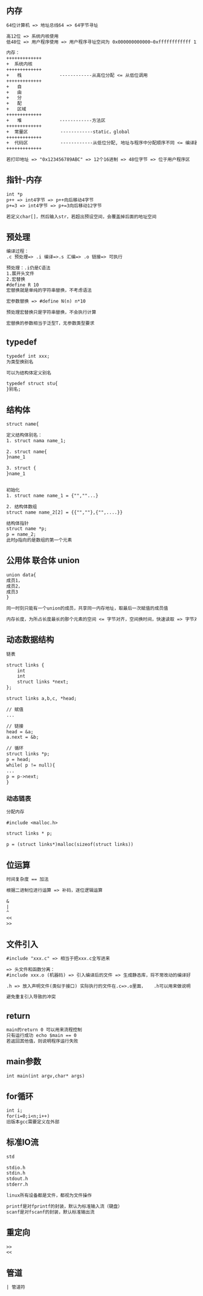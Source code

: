## 内存
```txt
64位计算机 => 地址总线64 => 64字节寻址

高12位 => 系统内核使用
低48位 => 用户程序使用 => 用户程序寻址空间为 0x000000000000~0xffffffffffff 12位16进制

内存：
+++++++++++++
+  系统内核  
+++++++++++++
+   栈              ------------从高位分配 <= 从低位调用
+++++++++++++
+   自
+   由
+   分
+   配
+   区域
+++++++++++++
+   堆              ------------方法区
+++++++++++++
+  常量区            ------------static，global
+++++++++++++
+  代码区            ------------从低位分配, 地址与程序中分配顺序不同 <= 编译器优化
+++++++++++++

若打印地址 => "0x123456789ABC" => 12个16进制 => 48位字节 => 位于用户程序区
```

## 指针-内存
```txt
int *p
p++ => int4字节 => p++向后移动4字节
p+=3 => int4字节 => p+=3向后移动12字节
```
```txt
若定义char[]，然后输入str，若超出预设空间，会覆盖掉后面的地址空间
```

## 预处理
```txt
编译过程：
.c 预处理=> .i 编译=>.s 汇编=> .o 链接=> 可执行

预处理：.i仍是C语法
1.展开头文件
2.宏替换 
#define R 10
宏替换就是单纯的字符串替换，不考虑语法

宏参数替换 => #define N(n) n*10

预处理宏替换只是字符串替换，不会执行计算

宏替换的参数相当于泛型T，无参数类型要求
```

## typedef
```txt
typedef int xxx;
为类型换别名

可以为结构体定义别名

typedef struct stu{
}别名;
```

## 结构体
```txt
struct name{

定义结构体别名：
1. struct nama name_1;

2. struct name{
}name_1

3. struct {
}name_1


初始化
1. struct name name_1 = {"",""...}

2. 结构体数组
struct name name_2[2] = {{"",""},{"",....}}

结构体指针
struct name *p;
p = name_2;
此时p指向的是数组的第一个元素
```

## 公用体 联合体 union
```txt
union data{
成员1，
成员2，
成员3
}

同一时刻只能有一个union的成员，共享同一内存地址，取最后一次赋值的成员值

内存长度，为所占长度最长的那个元素的空间 <= 字节对齐，空间换时间，快速读取 => 字节对齐：偏移量+值+填充字节
```

## 动态数据结构
```txt
链表

struct links {
    int  
    int 
    struct links *next;
};

struct links a,b,c, *head;

// 赋值
...

// 链接
head = &a;
a.next = &b;

// 循环
struct links *p;
p = head;
while( p != null){
...
p = p->next;
}
```

### 动态链表
```txt
分配内存

#include <malloc.h>

struct links * p;

p = (struct links*)malloc(sizeof(struct links))

```

## 位运算
```txt
时间复杂度 == 加法

根据二进制位进行运算 => 补码，逐位逻辑运算

&
|
^
<<
>>

```

## 文件引入
```txt
#include "xxx.c" => 相当于把xxx.c全写进来

=> 头文件和函数分离：
#include xxx.o (机器码) => 引入编译后的文件 => 生成静态库，将不常改动的编译好

.h => 放入声明文件(类似于接口) 实际执行的文件在.c=>.o里面，   .h可以用来做说明

避免重复引入导致的冲突

```

## return
```txt
main的return 0 可以用来流程控制
只有运行成功 echo $main == 0 
若返回其他值，则说明程序运行失败 
```

## main参数
```txt
int main(int argv,char* args)
```

## for循环
```txt
int i;
for(i=0;i<n;i++)
旧版本gcc需要定义在外部
```


## 标准IO流
```txt
std

stdio.h
stdin.h
stdout.h
stderr.h

linux所有设备都是文件，都视为文件操作

printf是对fprintf的封装，默认为标准输入流（键盘）
scanf是对fscanf的封装，默认标准输出流

```

## 重定向
```txt
>>
<<
```

## 管道
```txt
| 管道符
```


















